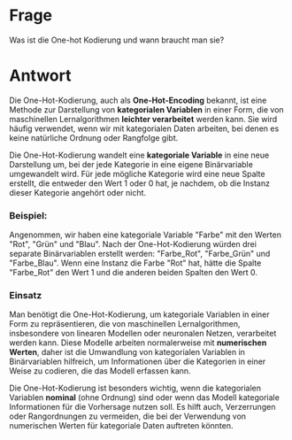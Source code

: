 # Frage
Was ist die One-hot Kodierung und wann braucht man sie?

# Antwort
Die One-Hot-Kodierung, auch als **One-Hot-Encoding** bekannt, ist eine Methode zur Darstellung von **kategorialen Variablen** in einer Form, die von maschinellen Lernalgorithmen **leichter verarbeitet** werden kann. 
Sie wird häufig verwendet, wenn wir mit kategorialen Daten arbeiten, bei denen es keine natürliche Ordnung oder Rangfolge gibt.

Die One-Hot-Kodierung wandelt eine **kategoriale Variable** in eine neue Darstellung um, bei der jede Kategorie in eine eigene Binärvariable umgewandelt wird. Für jede mögliche Kategorie wird eine neue Spalte erstellt, die entweder den Wert 1 oder 0 hat, je nachdem, ob die Instanz dieser Kategorie angehört oder nicht.

### Beispiel:
Angenommen, wir haben eine kategoriale Variable "Farbe" mit den Werten "Rot", "Grün" und "Blau". Nach der One-Hot-Kodierung würden drei separate Binärvariablen erstellt werden: "Farbe_Rot", "Farbe_Grün" und "Farbe_Blau". Wenn eine Instanz die Farbe "Rot" hat, hätte die Spalte "Farbe_Rot" den Wert 1 und die anderen beiden Spalten den Wert 0.

### Einsatz
Man benötigt die One-Hot-Kodierung, um kategoriale Variablen in einer Form zu repräsentieren, die von maschinellen Lernalgorithmen, insbesondere von linearen Modellen oder neuronalen Netzen, verarbeitet werden kann. Diese Modelle arbeiten normalerweise mit **numerischen Werten**, daher ist die Umwandlung von kategorialen Variablen in Binärvariablen hilfreich, um Informationen über die Kategorien in einer Weise zu codieren, die das Modell erfassen kann.

Die One-Hot-Kodierung ist besonders wichtig, wenn die kategorialen Variablen **nominal** (ohne Ordnung) sind oder wenn das Modell kategoriale Informationen für die Vorhersage nutzen soll.
Es hilft auch, Verzerrungen oder Rangordnungen zu vermeiden, die bei der Verwendung von numerischen Werten für kategoriale Daten auftreten könnten.